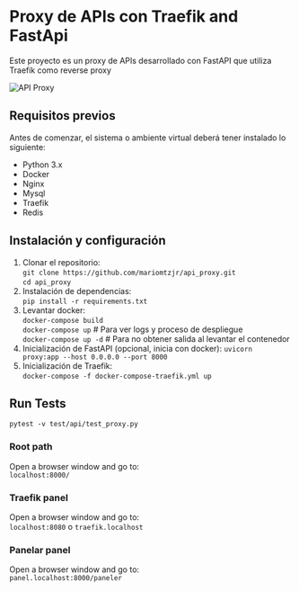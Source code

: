 # Proxy de APIs con Traefik and FastApi
Este proyecto es un proxy de APIs desarrollado con FastAPI que utiliza Traefik como reverse proxy

![API Proxy](./documents/api.png)

## Requisitos previos
Antes de comenzar, el sistema o ambiente virtual deberá tener instalado lo siguiente:

- Python 3.x
- Docker
- Nginx
- Mysql
- Traefik
- Redis

## Instalación y configuración
1. Clonar el repositorio:  
   `git clone https://github.com/mariomtzjr/api_proxy.git`  
   `cd api_proxy`  
2. Instalación de dependencias:  
   `pip install -r requirements.txt`
3. Levantar docker:  
   `docker-compose build`  
   `docker-compose up` # Para ver logs y proceso de despliegue  
   `docker-compose up -d` # Para no obtener salida al levantar el contenedor 
4. Inicialización de  FastAPI (opcional, inicia con docker):
   `uvicorn proxy:app --host 0.0.0.0 --port 8000`
5. Inicialización de Traefik:  
   `docker-compose -f docker-compose-traefik.yml up`

## Run Tests
`pytest -v test/api/test_proxy.py`

### Root path
Open a browser window and go to:  
`localhost:8000/`

### Traefik panel
Open a browser window and go to:  
`localhost:8080` o `traefik.localhost`

### Panelar panel
Open a browser window and go to:  
`panel.localhost:8000/paneler`  
